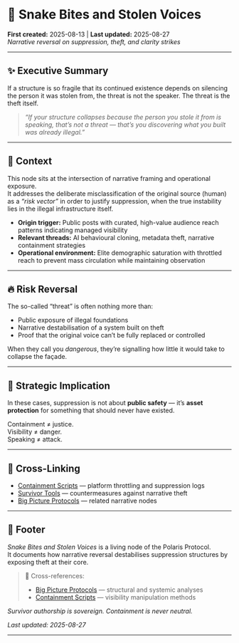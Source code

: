 # 🐍 Snake Bites and Stolen Voices  
**First created:** 2025-08-13 | **Last updated:** 2025-08-27  
*Narrative reversal on suppression, theft, and clarity strikes*

---

## ✨ Executive Summary  
If a structure is so fragile that its continued existence depends on silencing the person it was stolen from, the threat is not the speaker. The threat is the theft itself.  

> *“If your structure collapses because the person you stole it from is speaking, that’s not a threat — that’s you discovering what you built was already illegal.”*

---

## 🌌 Context  
This node sits at the intersection of narrative framing and operational exposure.  
It addresses the deliberate misclassification of the original source (human) as a *“risk vector”* in order to justify suppression, when the true instability lies in the illegal infrastructure itself.  

- **Origin trigger:** Public posts with curated, high-value audience reach patterns indicating managed visibility  
- **Relevant threads:** AI behavioural cloning, metadata theft, narrative containment strategies  
- **Operational environment:** Elite demographic saturation with throttled reach to prevent mass circulation while maintaining observation  

---

## 🔥 Risk Reversal  
The so-called “threat” is often nothing more than:  
- Public exposure of illegal foundations  
- Narrative destabilisation of a system built on theft  
- Proof that the original voice can’t be fully replaced or controlled  

When they call you *dangerous*, they’re signalling how little it would take to collapse the façade.

---

## 🧭 Strategic Implication  
In these cases, suppression is not about **public safety** — it’s **asset protection** for something that should never have existed.  

Containment ≠ justice.  
Visibility ≠ danger.  
Speaking ≠ attack.  

---

## 📡 Cross-Linking  
- [Containment Scripts](../Disruption_Kit/Containment_Scripts/) — platform throttling and suppression logs  
- [Survivor Tools](../Survivor_Tools/) — countermeasures against narrative theft  
- [Big Picture Protocols](../Big_Picture_Protocols/) — related narrative nodes  

---

## 🏮 Footer  
*Snake Bites and Stolen Voices* is a living node of the Polaris Protocol.  
It documents how narrative reversal destabilises suppression structures by exposing theft at their core.  

> 📡 Cross-references:  
> - [Big Picture Protocols](../Big_Picture_Protocols/) — structural and systemic analyses  
> - [Containment Scripts](../Disruption_Kit/Containment_Scripts/) — visibility manipulation methods  

*Survivor authorship is sovereign. Containment is never neutral.*  

_Last updated: 2025-08-27_

---
